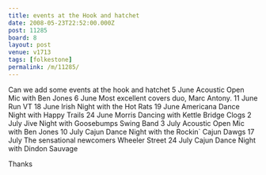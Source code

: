 ```yaml
---
title: events at the Hook and hatchet
date: 2008-05-23T22:52:00.000Z
post: 11285
board: 8
layout: post
venue: v1713
tags: [folkestone]
permalink: /m/11285/
---
```

Can we add some events at the hook and hatchet
5 June     Acoustic Open Mic with Ben Jones
6 June     Most excellent covers duo, Marc Antony.
11 June     Run VT
18 June     Irish Night with the Hot Rats
19 June     Americana Dance Night with Happy Trails
24 June     Morris Dancing with Kettle Bridge Clogs
2 July     Jive Night with Goosebumps Swing Band
3 July     Acoustic Open Mic with Ben Jones
10 July     Cajun Dance Night with the Rockin` Cajun Dawgs
17 July     The sensational newcomers Wheeler Street
24 July     Cajun Dance Night with Dindon Sauvage

Thanks
